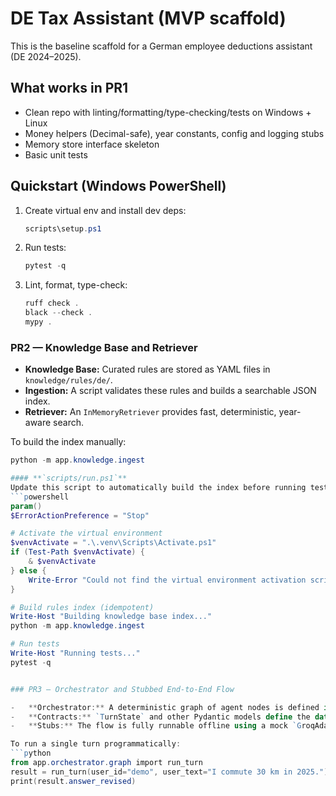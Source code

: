 # DE Tax Assistant (MVP scaffold)

This is the baseline scaffold for a German employee deductions assistant (DE 2024–2025).

## What works in PR1
- Clean repo with linting/formatting/type-checking/tests on Windows + Linux
- Money helpers (Decimal-safe), year constants, config and logging stubs
- Memory store interface skeleton
- Basic unit tests

## Quickstart (Windows PowerShell)

1.  Create virtual env and install dev deps:
    ```powershell
    scripts\setup.ps1
    ```

2.  Run tests:
    ```powershell
    pytest -q
    ```

3.  Lint, format, type-check:
    ```powershell
    ruff check .
    black --check .
    mypy .
    ```

### PR2 — Knowledge Base and Retriever

-   **Knowledge Base:** Curated rules are stored as YAML files in `knowledge/rules/de/`.
-   **Ingestion:** A script validates these rules and builds a searchable JSON index.
-   **Retriever:** An `InMemoryRetriever` provides fast, deterministic, year-aware search.

To build the index manually:
```powershell
python -m app.knowledge.ingest

#### **`scripts/run.ps1`**
Update this script to automatically build the index before running tests.
```powershell
param()
$ErrorActionPreference = "Stop"

# Activate the virtual environment
$venvActivate = ".\.venv\Scripts\Activate.ps1"
if (Test-Path $venvActivate) {
    & $venvActivate
} else {
    Write-Error "Could not find the virtual environment activation script at $venvActivate"
}

# Build rules index (idempotent)
Write-Host "Building knowledge base index..."
python -m app.knowledge.ingest

# Run tests
Write-Host "Running tests..."
pytest -q


### PR3 — Orchestrator and Stubbed End-to-End Flow

-   **Orchestrator:** A deterministic graph of agent nodes is defined in `app/orchestrator/graph.py`.
-   **Contracts:** `TurnState` and other Pydantic models define the data flow.
-   **Stubs:** The flow is fully runnable offline using a mock `GroqAdapter`.

To run a single turn programmatically:
```python
from app.orchestrator.graph import run_turn
result = run_turn(user_id="demo", user_text="I commute 30 km in 2025.")
print(result.answer_revised)
